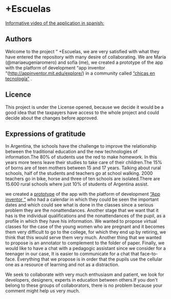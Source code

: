 # +Escuelas
[ Informative video of the application in spanish: ](https://www.youtube.com/watch?v=W2UFHnc__50&t=12s)

## Authors 
Welcome to the project “ +Escuelas, we are very satisfied with what they have entered the repository with many desire of collaborating. We are María (@mariaeugeniaromero) and sofía (me), we created a prototype of the app with the platform of development “app inventor “(http://appinventor.mit.edu/explore/) in a community called [“chicas en tecnología”](https://www.chicasentecnologia.org/) .
## Licence
This project is under the License opened, because we decide it would be a good idea that the taxpayers have access to the whole project and could decide about the changes before approved.
## Expressions of gratitude
In Argentina, the schools have the challenge to improve the relationship between the traditional education and the new technologies of information.The 80% of students use the red to make homework. In this years more teens leave their studies to take care of their children.The 15% of borns are of teen mothers between 15 and 17 years.
Talking about rural schools, half of the students and teachers go at school walking. 2000 teachers go in bike, horse  and three of ten schools are isolated.There are 15.600 rural schools where just 10% of students of Argentina assist.

we created a [prototype](http://ai2.appinventor.mit.edu/?locale=es_ES#5156940046008320) of the app with the platform of development [“App inventor “](http://appinventor.mit.edu/explore/) who had a calendar in which they could be seen the important dates and which could see what is done in the classes since a serious problem they are the nonattendances. Another stage that we want that it has is the individual qualifications and the nonattendances of the pupil, as a profile in which they have his information. We wanted to propose virtual classes for the case of the young women who are pregnant and it becomes them very difficult to go to the college, for which they end up by retiring, we think that this would serve them very much. Another thing that we wanted to propose is an annotator to complement to the folder of paper. Finally, we would like to have a chat with a pedagogic assistant since we consider for a teenager in our case, It is easier to communicate for a chat that face-to-face.
Everything that we propose is in order that the pupils use the cellular one as a resource of learning and not as a distraction.

We seek to collaborate with very much enthusiasm and patient, we look for developers, designers, experts in education between others.If you don't belong to these groups of collaborators, there is no problem because your comment might help us very much.
